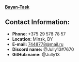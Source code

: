 **[Bayan-Task]()**

## **Contact Information:**

- **Phone:** +375 29 578 78 57
- **Location:** Minsk, BY
- **E-mail:** 7448778@mail.ru
- **Discord name:** @Jully13#7670
- **GitHub name:** @Jully13